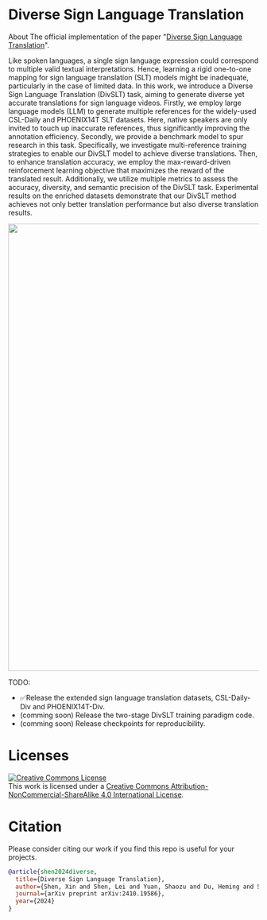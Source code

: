 # Diverse Sign Language Translation

About The official implementation of the paper "[Diverse Sign Language Translation](https://arxiv.org/abs/2410.19586)".

Like spoken languages, a single sign language expression could correspond to multiple valid textual interpretations. Hence, learning a rigid one-to-one mapping for sign language translation (SLT) models might be inadequate, particularly in the case of limited data. In this work, we introduce a Diverse Sign Language Translation (DivSLT) task, aiming to generate diverse yet accurate translations for sign language videos. Firstly, we employ large language models (LLM) to generate multiple references for the widely-used CSL-Daily and PHOENIX14T SLT datasets. Here, native speakers are only invited to touch up inaccurate references, thus significantly improving the annotation efficiency. Secondly, we provide a benchmark model to spur research in this task. Specifically, we investigate multi-reference training strategies to enable our DivSLT model to achieve diverse translations. Then, to enhance translation accuracy, we employ the max-reward-driven reinforcement learning objective that maximizes the reward of the translated result. Additionally, we utilize multiple metrics to assess the accuracy, diversity, and semantic precision of the DivSLT task. Experimental results on the enriched datasets demonstrate that our DivSLT method achieves not only better translation performance but also diverse translation results.

<img src="./Images/Intro_De.jpg" width="900" />

TODO:

- &#9989;Release the extended sign language translation datasets, CSL-Daily-Div and PHOENIX14T-Div.
- (comming soon) Release the two-stage DivSLT training paradigm code.
- (comming soon) Release checkpoints for reproducibility.

# Licenses

<a rel="license" href="http://creativecommons.org/licenses/by-nc-sa/4.0/"><img alt="Creative Commons License" style="border-width:0" src="https://i.creativecommons.org/l/by-nc-sa/4.0/80x15.png" /></a><br />This work is licensed under a <a rel="license" href="http://creativecommons.org/licenses/by-nc-sa/4.0/">Creative Commons Attribution-NonCommercial-ShareAlike 4.0 International License</a>.

# Citation

Please consider citing our work if you find this repo is useful for your projects.

```bibtex
@article{shen2024diverse,
  title={Diverse Sign Language Translation},
  author={Shen, Xin and Shen, Lei and Yuan, Shaozu and Du, Heming and Sun, Haiyang and Yu, Xin},
  journal={arXiv preprint arXiv:2410.19586},
  year={2024}
}
```
